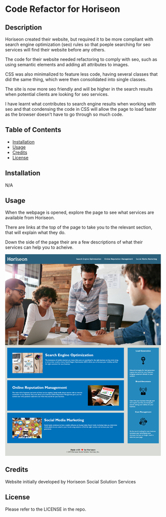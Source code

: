 # Code Refactor for Horiseon

## Description

Horiseon created their website, but required it to be more compliant with search engine optimization (seo) rules so that poeple searching for seo services will find their website before any others.

The code for their website needed refactoring to comply with seo, such as using semantic elements and adding alt attributes to images.

CSS was also minimalized to feature less code, having several classes that did the same thing, which were then consolidated into single classes.

The site is now more seo friendly and will be higher in the search results when potential clients are looking for seo services.

I have learnt what contributes to search engine results when working with seo and that condensing the code in CSS will allow the page to load faster as the browser doesn't have to go through so much code.

## Table of Contents

- [Installation](#installation)
- [Usage](#usage)
- [Credits](#credits)
- [License](#license)

## Installation

N/A

## Usage

When the webpage is opened, explore the page to see what services are available from Horiseon. 

There are links at the top of the page to take you to the relevant section, that will explain what they do.

Down the side of the page their are a few descriptions of what their services can help you to acheive.

![screenshot of Horiseon website](assets/images/screenshot.png)

## Credits

Website initially developed by Horiseon Social Solution Services

## License

Please refer to the LICENSE in the repo.